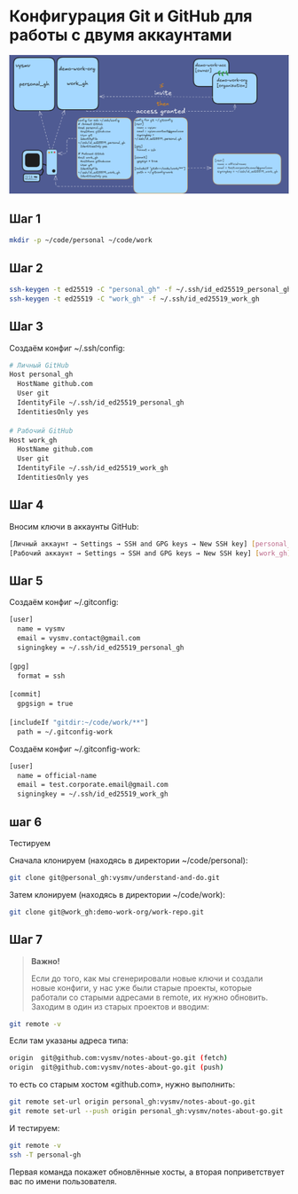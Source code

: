 # Конфигурация Git и GitHub для работы с двумя аккаунтами

<p align="center">
  <img src="img/1.png" alt="обзор задачи">
</p>

## Шаг 1

```bash
mkdir -p ~/code/personal ~/code/work
```

## Шаг 2

```bash
ssh-keygen -t ed25519 -C "personal_gh" -f ~/.ssh/id_ed25519_personal_gh
ssh-keygen -t ed25519 -C "work_gh" -f ~/.ssh/id_ed25519_work_gh
```

## Шаг 3

Создаём конфиг ~/.ssh/config:

```bash
# Личный GitHub
Host personal_gh
  HostName github.com
  User git
  IdentityFile ~/.ssh/id_ed25519_personal_gh
  IdentitiesOnly yes

# Рабочий GitHub
Host work_gh
  HostName github.com
  User git
  IdentityFile ~/.ssh/id_ed25519_work_gh
  IdentitiesOnly yes
```

## Шаг 4

Вносим ключи в аккаунты GitHub:

```bash
[Личный аккаунт → Settings → SSH and GPG keys → New SSH key] [personal_gh]
[Рабочий аккаунт → Settings → SSH and GPG keys → New SSH key] [work_gh]
```

## Шаг 5

Создаём конфиг ~/.gitconfig:

```bash
[user]
  name = vysmv
  email = vysmv.contact@gmail.com
  signingkey = ~/.ssh/id_ed25519_personal_gh

[gpg]
  format = ssh

[commit]
  gpgsign = true

[includeIf "gitdir:~/code/work/**"]
  path = ~/.gitconfig-work
```

Создаём конфиг ~/.gitconfig-work:

```bash
[user]
  name = official-name
  email = test.corporate.email@gmail.com
  signingkey = ~/.ssh/id_ed25519_work_gh
```

## шаг 6
Тестируем

Сначала клонируем (находясь в директории ~/code/personal):

```bash
git clone git@personal_gh:vysmv/understand-and-do.git
```

Затем клонируем (находясь в директории ~/code/work):

```bash
git clone git@work_gh:demo-work-org/work-repo.git
```

## Шаг 7 
> **Важно!**
> 
> Если до того, как мы сгенерировали новые ключи и создали новые конфиги, у нас уже были старые проекты, которые работали со старыми адресами в remote, их нужно обновить.
> Заходим в один из старых проектов и вводим:

```bash
git remote -v
```
Если там указаны адреса типа:

```bash
origin  git@github.com:vysmv/notes-about-go.git (fetch)
origin  git@github.com:vysmv/notes-about-go.git (push)
```

то есть со старым хостом «github.com», нужно выполнить:

```bash
git remote set-url origin personal_gh:vysmv/notes-about-go.git
git remote set-url --push origin personal_gh:vysmv/notes-about-go.git
```

И тестируем:

```bash
git remote -v
ssh -T personal-gh
```

Первая команда покажет обновлённые хосты, а вторая поприветствует вас по имени пользователя.
